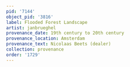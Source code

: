 ```yaml
---
pid: '7144'
object_pid: '3816'
label: Flooded Forest Landscape
artist: janbrueghel
provenance_date: 19th century to 20th century
provenance_location: Amsterdam
provenance_text: Nicolaas Beets (dealer)
collection: provenance
order: '1729'
---
```


